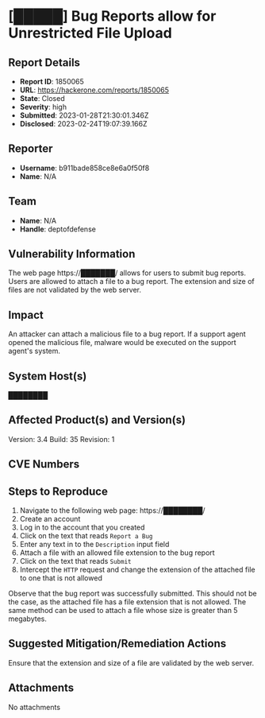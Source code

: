 # [█████] Bug Reports allow for Unrestricted File Upload

## Report Details
- **Report ID**: 1850065
- **URL**: https://hackerone.com/reports/1850065
- **State**: Closed
- **Severity**: high
- **Submitted**: 2023-01-28T21:30:01.346Z
- **Disclosed**: 2023-02-24T19:07:39.166Z

## Reporter
- **Username**: b911bade858ce8e6a0f50f8
- **Name**: N/A

## Team
- **Name**: N/A
- **Handle**: deptofdefense

## Vulnerability Information
The web page https://███████/ allows for users to submit bug reports. Users are allowed to attach a file to a bug report. The extension and size of files are not validated by the web server.

## Impact

An attacker can attach a malicious file to a bug report. If a support agent opened the malicious file, malware would be executed on the support agent's system.

## System Host(s)
████████

## Affected Product(s) and Version(s)
Version: 3.4 Build: 35 Revision: 1

## CVE Numbers


## Steps to Reproduce
1. Navigate to the following web page: https://████████/
2. Create an account
3. Log in to the account that you created
4. Click on the text that reads `Report a Bug`
5. Enter any text in to the `Description` input field
6. Attach a file with an allowed file extension to the bug report
7. Click on the text that reads `Submit`
8. Intercept the `HTTP` request and change the extension of the attached file to one that is not allowed

Observe that the bug report was successfully submitted. This should not be the case, as the attached file has a file extension that is not allowed. The same method can be used to attach a file whose size is greater than 5 megabytes.

## Suggested Mitigation/Remediation Actions
Ensure that the extension and size of a file are validated by the web server.



## Attachments
No attachments
